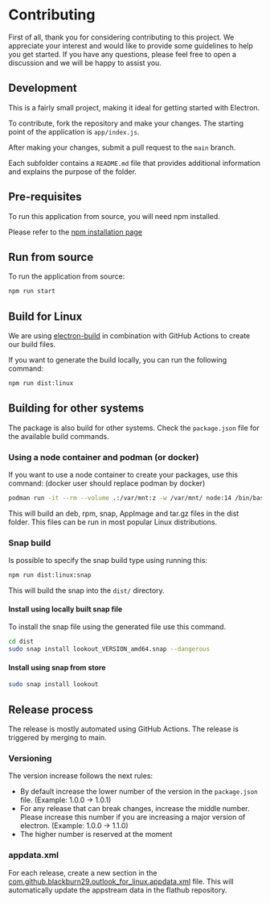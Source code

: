# Contributing

First of all, thank you for considering contributing to this project. We appreciate your interest and would like to provide some guidelines to help you get started. If you have any questions, please feel free to open a discussion and we will be happy to assist you.

## Development

This is a fairly small project, making it ideal for getting started with Electron.

To contribute, fork the repository and make your changes. The starting point of the application is `app/index.js`.

After making your changes, submit a pull request to the `main` branch.

Each subfolder contains a `README.md` file that provides additional information and explains the purpose of the folder.

## Pre-requisites

To run this application from source, you will need npm installed.

Please refer to the [npm installation page](https://docs.npmjs.com/downloading-and-installing-node-js-and-npm)

## Run from source

To run the application from source:

```bash
npm run start
```

## Build for Linux

We are using [electron-build](https://www.electron.build/) in combination with GitHub Actions to create our build files.

If you want to generate the build locally, you can run the following command:

```bash
npm run dist:linux
```

## Building for other systems

The package is also build for other systems. Check the `package.json` file for the available build commands.

### Using a node container and podman (or docker)

If you want to use a node container to create your packages, use this command:
(docker user should replace podman by docker)
```bash
podman run -it --rm --volume .:/var/mnt:z -w /var/mnt/ node:14 /bin/bash -c "apt update && apt install -y rpm && npm ci && npm run dist:linux"
```

This will build an deb, rpm, snap, AppImage and tar.gz files in the dist folder. This files can be run in most popular Linux distributions.

### Snap build

Is possible to specify the snap build type using running this:

```bash
npm run dist:linux:snap
```

This will build the snap into the `dist/` directory.

#### Install using locally built snap file

To install the snap file using the generated file use this command.

```bash
cd dist
sudo snap install lookout_VERSION_amd64.snap --dangerous
```

#### Install using snap from store

```bash
sudo snap install lookout
```

## Release process

The release is mostly automated using GitHub Actions. The release is triggered by merging to main.

### Versioning

The version increase follows the next rules:

* By default increase the lower number of the version in the `package.json` file. (Example: 1.0.0 -> 1.0.1)
* For any release that can break changes, increase the middle number. Please increase this number if you are increasing a major version of electron. (Example: 1.0.0 -> 1.1.0)
* The higher number is reserved at the moment

### appdata.xml

For each release, create a new section in the [com.github.blackburn29.outlook_for_linux.appdata.xml](com.github.blackburn29.outlook_for_linux.appdata.xml) file. This will automatically update the appstream data in the flathub repository.
